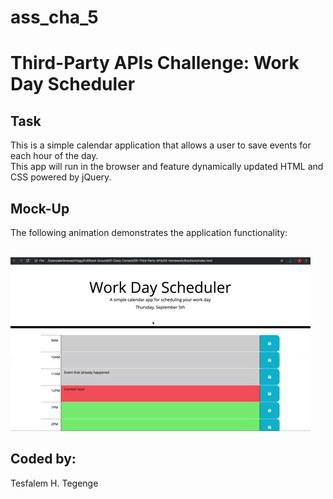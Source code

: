 # ass_cha_5
<h1> Third-Party APIs Challenge: Work Day Scheduler </h1>
<h2>Task</h2>
<p>This is a simple calendar application that allows a user to save events for each hour of the day.<br/>
  This app will run in the browser and feature dynamically updated HTML and CSS powered by jQuery.</p>
  <h2>Mock-Up</h2>
  <p>The following animation demonstrates the application functionality:</p><br/>
  <img src="assets/images/05-third-party-apis-homework-demo.gif"/>
  <h2>Coded by:</h2><p>Tesfalem H. Tegenge</p>
